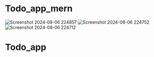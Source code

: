 # Todo_app_mern
![Screenshot 2024-08-06 224857](https://github.com/user-attachments/assets/b8846947-b797-4163-8a02-5fc389ffb719)
![Screenshot 2024-08-06 224752](https://github.com/user-attachments/assets/69fca307-a8f1-4942-95c3-e63b060a3fc3)
![Screenshot 2024-08-06 224712](https://github.com/user-attachments/assets/a9e2e9cf-bd50-4072-8d8a-6d91c719d90f)
# Todo_app
